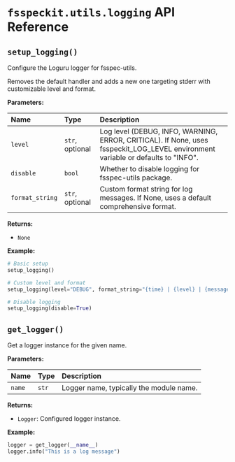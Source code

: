 # `fsspeckit.utils.logging` API Reference

## `setup_logging()`

Configure the Loguru logger for fsspec-utils.

Removes the default handler and adds a new one targeting stderr with customizable level and format.

**Parameters:**

| Name            | Type            | Description                                                                                                                     |
| :-------------- | :-------------- | :------------------------------------------------------------------------------------------------------------------------------ |
| `level`         | `str`, optional | Log level (DEBUG, INFO, WARNING, ERROR, CRITICAL). If None, uses fsspeckit_LOG_LEVEL environment variable or defaults to "INFO". |
| `disable`       | `bool`          | Whether to disable logging for fsspec-utils package.                                                                            |
| `format_string` | `str`, optional | Custom format string for log messages. If None, uses a default comprehensive format.                                            |

**Returns:**

- `None`

**Example:**
```python
# Basic setup
setup_logging()

# Custom level and format
setup_logging(level="DEBUG", format_string="{time} | {level} | {message}")

# Disable logging
setup_logging(disable=True)
```

## `get_logger()`

Get a logger instance for the given name.

**Parameters:**

| Name   | Type  | Description                             |
| :----- | :---- | :-------------------------------------- |
| `name` | `str` | Logger name, typically the module name. |

**Returns:**

- `Logger`: Configured logger instance.

**Example:**
```python
logger = get_logger(__name__)
logger.info("This is a log message")
```
